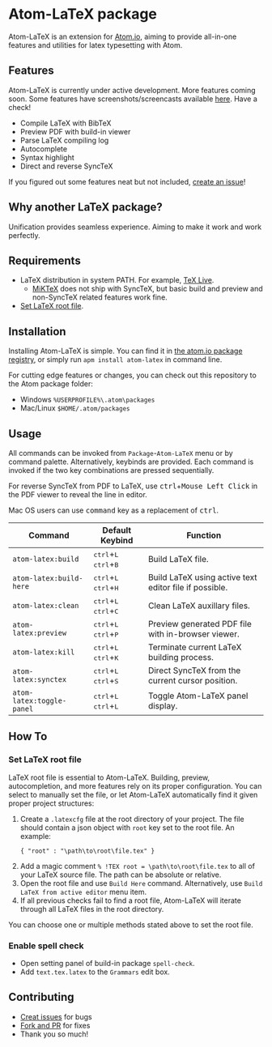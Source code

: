 # Atom-LaTeX package

Atom-LaTeX is an extension for [Atom.io](https://atom.io/), aiming to provide all-in-one features and utilities for latex typesetting with Atom.

## Features

Atom-LaTeX is currently under active development. More features coming soon.
Some features have screenshots/screencasts available [here](https://github.com/James-Yu/Atom-LaTeX/blob/master/GALLERY.md). Have a check!

- Compile LaTeX with BibTeX
- Preview PDF with build-in viewer
- Parse LaTeX compiling log
- Autocomplete
- Syntax highlight
- Direct and reverse SyncTeX

If you figured out some features neat but not included, [create an issue](https://github.com/James-Yu/Atom-LaTeX/issues/new)!

## Why another LaTeX package?

Unification provides seamless experience. Aiming to make it work and work perfectly.

## Requirements

- LaTeX distribution in system PATH. For example, [TeX Live](https://www.tug.org/texlive/).
  - [MiKTeX](https://miktex.org/) does not ship with SyncTeX, but basic build and preview and non-SyncTeX related features work fine.
- [Set LaTeX root file](#root_file).

## Installation

Installing Atom-LaTeX is simple. You can find it in [the atom.io package registry](https://atom.io/packages/atom-latex), or simply run `apm install atom-latex` in command line.

For cutting edge features or changes, you can check out this repository to the Atom package folder:
- Windows `%USERPROFILE%\.atom\packages`
- Mac/Linux `$HOME/.atom/packages`

## Usage

All commands can be invoked from `Package`-`Atom-LaTeX` menu or by command palette. Alternatively, keybinds are provided. Each command is invoked if the two key combinations are pressed sequentially.

For reverse SyncTeX from PDF to LaTeX, use <kbd>ctrl</kbd>+<kbd>Mouse Left Click</kbd> in the PDF viewer to reveal the line in editor.

Mac OS users can use <kbd>command</kbd> key as a replacement of <kbd>ctrl</kbd>.

| Command               | Default Keybind                             | Function |
|-----------------------|---------------------------------------------|----------|
| `atom-latex:build`      | <kbd>ctrl</kbd>+<kbd>L</kbd> <kbd>ctrl</kbd>+<kbd>B</kbd> | Build LaTeX file. |
| `atom-latex:build-here` | <kbd>ctrl</kbd>+<kbd>L</kbd> <kbd>ctrl</kbd>+<kbd>H</kbd> | Build LaTeX using active text editor file if possible. |
| `atom-latex:clean`      | <kbd>ctrl</kbd>+<kbd>L</kbd> <kbd>ctrl</kbd>+<kbd>C</kbd> | Clean LaTeX auxillary files. |
| `atom-latex:preview`    | <kbd>ctrl</kbd>+<kbd>L</kbd> <kbd>ctrl</kbd>+<kbd>P</kbd> | Preview generated PDF file with in-browser viewer. |
| `atom-latex:kill`       | <kbd>ctrl</kbd>+<kbd>L</kbd> <kbd>ctrl</kbd>+<kbd>K</kbd> | Terminate current LaTeX building process. |
| `atom-latex:synctex`    | <kbd>ctrl</kbd>+<kbd>L</kbd> <kbd>ctrl</kbd>+<kbd>S</kbd> | Direct SyncTeX from the current cursor position. |
| `atom-latex:toggle-panel`   | <kbd>ctrl</kbd>+<kbd>L</kbd> <kbd>ctrl</kbd>+<kbd>L</kbd> | Toggle Atom-LaTeX panel display. |

## How To
### <a name="root_file"></a>Set LaTeX root file
LaTeX root file is essential to Atom-LaTeX. Building, preview, autocompletion, and more features rely on its proper configuration. You can select to manually set the file, or let Atom-LaTeX automatically find it given proper project structures:

1. Create a `.latexcfg` file at the root directory of your project. The file should contain a json object with `root` key set to the root file. An example:
   ```
   { "root" : "\path\to\root\file.tex" }
   ```
2. Add a magic comment `% !TEX root = \path\to\root\file.tex` to all of your LaTeX source file. The path can be absolute or relative.
3. Open the root file and use `Build Here` command. Alternatively, use `Build LaTeX from active editor` menu item.
4. If all previous checks fail to find a root file, Atom-LaTeX will iterate through all LaTeX files in the root directory.

You can choose one or multiple methods stated above to set the root file.

### Enable spell check
- Open setting panel of build-in package `spell-check`.
- Add `text.tex.latex` to the `Grammars` edit box.

## Contributing

- [Creat issues](https://github.com/James-Yu/Atom-LaTeX/issues) for bugs
- [Fork and PR](https://github.com/James-Yu/Atom-LaTeX/pulls) for fixes
- Thank you so much!
